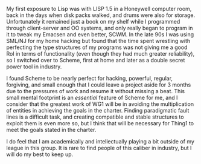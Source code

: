 My first exposure to Lisp was with LISP 1.5 in a Honeywell computer room, back in the days when disk packs walked, and drums were also for storage. Unfortunately it remained just a book on my shelf while I programmed through client-server and OO systems, and only really began to program in it to tweak my Emacsen and even better, SCWM.  In the late 90s I was using SML/NJ for my home hacking but found that the time spent wrestling with perfecting the type structures of my programs was not giving me a good RoI in terms of functionality (even though they had much greater reliability), so I switched over to Scheme, first at home and later as a double secret power tool in industry.

I found Scheme to be nearly perfect for hacking, powerful, regular, forgiving, and small enough that I could leave a project aside for 3 months due to the pressures of work and resume it without missing a beat. This small mental footprint is an *essential* feature of Scheme for me, and I consider that the greatest work of WG1 will be in avoiding the multiplication of entities in achieving the goals in the charter. Finding paradigmatic fault lines is a difficult task, and creating compatible and stable structures to exploit them is even more so, but I think that will be necessary for Thing1 to meet the goals stated in the charter.

I do feel that I am academically and intellectually playing a bit outside of my league in this group. It is rare to find people of this caliber in industry, but I will do my best to keep up.
